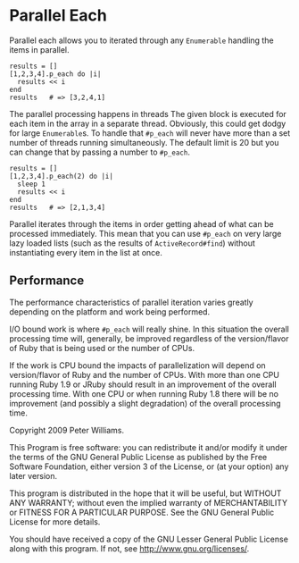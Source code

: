 Parallel Each
=============

Parallel each allows you to iterated through any `Enumerable` handling
the items in parallel.  

    results = []
    [1,2,3,4].p_each do |i|
      results << i
    end
    results   # => [3,2,4,1]

The parallel processing happens in threads The given block is executed
for each item in the array in a separate thread.  Obviously, this
could get dodgy for large `Enumerable`s.  To handle that `#p_each`
will never have more than a set number of threads running
simultaneously.  The default limit is 20 but you can change that by
passing a number to `#p_each`.

    results = []
    [1,2,3,4].p_each(2) do |i|
      sleep 1
      results << i
    end
    results   # => [2,1,3,4]
    

Parallel iterates through the items in order getting ahead of what can
be processed immediately.  This mean that you can use `#p_each` on
very large lazy loaded lists (such as the results of
`ActiveRecord#find`) without instantiating every item in the list at
once.

Performance
-----------

The performance characteristics of parallel iteration varies greatly
depending on the platform and work being performed.

I/O bound work is where `#p_each` will really shine.  In this
situation the overall processing time will, generally, be improved
regardless of the version/flavor of Ruby that is being used or the
number of CPUs.

If the work is CPU bound the impacts of parallelization will depend on
version/flavor of Ruby and the number of CPUs.  With more than one CPU
running Ruby 1.9 or JRuby should result in an improvement of the
overall processing time.  With one CPU or when running Ruby 1.8 there
will be no improvement (and possibly a slight degradation) of the
overall processing time.


Copyright 2009 Peter Williams.

This Program is free software: you can redistribute it and/or modify
it under the terms of the GNU General Public License as published by
the Free Software Foundation, either version 3 of the License, or (at
your option) any later version.

This program is distributed in the hope that it will be useful, but
WITHOUT ANY WARRANTY; without even the implied warranty of
MERCHANTABILITY or FITNESS FOR A PARTICULAR PURPOSE.  See the GNU
General Public License for more details.

You should have received a copy of the GNU Lesser General Public
License along with this program.  If not, see
<http://www.gnu.org/licenses/>.

